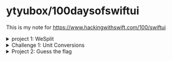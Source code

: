 #  ytyubox/100daysofswiftui

This is my note for https://www.hackingwithswift.com/100/swiftui
<details><summary>project 1: WeSplit</summary>
<p>

Learned: 
1. two way binding
2. style by `PickStyle`

Confused: 
1. How to dismiss keyboard?

![](project1wesplit/WeSplit/WeSplit.gif)



</p>
</details>
 
 <details><summary>Challenge 1: Unit Conversions  </summary>
 <p>
 
 Learned: 
 1. Knowledge in Foundation, `Measurement`, `MeasurementFormatter`
 2. Conputed `View`
 
 Confused: 
 1. Mesurement's unit string locale for tempture, will be `degree Celsius`, not `Celsius`?
 
 ![](/Challenge1UnitConversions/UnitConversions.gif)
 
 </p>
 </details>

<details><summary>Project 2: Guess the flag</summary>
<p>

Learned: 
Confused: 
1. Text in Stack, and it's frame is always try to fit smallest
2. Text sometimes will be `"Somet..."`, for some String? 
</p>
</details>


